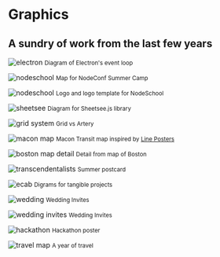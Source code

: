 # Graphics
## A sundry of work from the last few years

![electron](https://s3.amazonaws.com/jlord/electronloop.png)
<small class="meta">Diagram of Electron's event loop</small>

![nodeschool](https://s3.amazonaws.com/jlord/nodeconfmap.png)
<small class="meta">Map for NodeConf Summer Camp</small>

![nodeschool](https://s3.amazonaws.com/jlord/nodeschool.png)
<small class="meta">Logo and logo template for NodeSchool</small>

![sheetsee](https://s3.amazonaws.com/jlord/sheetsee.png)
<small class="meta">Diagram for Sheetsee.js library</small>

![grid system](https://s3.amazonaws.com/jlord/streetsystem.png)
<small class="meta">Grid vs Artery</small>

![macon map](https://s3.amazonaws.com/jlord/misc_transitmap.png)
<small class="meta">Macon Transit map inspired by <a href="https://www.etsy.com/shop/lineposters" target="_blank">Line Posters</a></small>

![boston map detail](https://s3.amazonaws.com/jlord/bostonmap_zoom.jpg)
<small class="meta">Detail from map of Boston</small>

![transcendentalists](https://s3.amazonaws.com/jlord/summerfun_trans.jpg)
<small class="meta">Summer postcard</small>

![ecab](https://s3.amazonaws.com/jlord/ecab_collage.jpg)
<small class="meta">Digrams for tangible projects</small>

![wedding](https://s3.amazonaws.com/jlord/nola.png)
<small class="meta">Wedding Invites</small>

![wedding invites](https://s3.amazonaws.com/jlord/nola_photo2.jpg)
<small class="meta">Wedding Invites</small>

![hackathon](https://s3.amazonaws.com/jlord/poster_pdxhack.jpg)
<small class="meta">Hackathon poster</small>

![travel map](https://s3.amazonaws.com/jlord/misc_cfayearmap.png)
<small class="meta">A year of travel</small>
